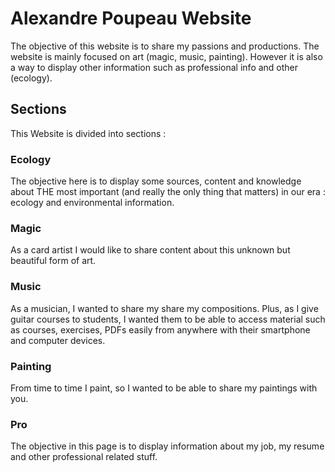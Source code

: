 # Alexandre Poupeau Website

The objective of this website is to share my passions and productions.
The website is mainly focused on art (magic, music, painting).
However it is also a way to display other information such as professional info and other (ecology).

## Sections

This Website is divided into sections :

### Ecology

The objective here is to display some sources, content and knowledge about THE most important (and really the only thing that matters) in our era : ecology and environmental information.

### Magic

As a card artist I would like to share content about this unknown but beautiful form of art.

### Music

As a musician, I wanted to share my share my compositions. Plus, as I give guitar courses to students, I wanted them to be able to access material such as courses, exercises, PDFs easily from anywhere with their smartphone and computer devices.

### Painting

From time to time I paint, so I wanted to be able to share my paintings with you.

### Pro

The objective in this page is to display information about my job, my resume and other professional related stuff.